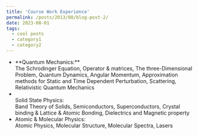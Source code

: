 ```yaml
---
title: 'Course Work Experience'
permalink: /posts/2013/08/blog-post-2/
date: 2023-08-01
tags:
  - cool posts
  - category1
  - category2
---
```


<ul>
<li>**Quantum Mechanics:** </li> The Schrodinger Equation, Operator & matrices, The three-Dimensional Problem,
Quantum Dynamics, Angular Momentum, Approximation methods for Static and Time Dependent
Perturbation, Scattering, Relativistic Quantum Mechanics
<li><br>Solid State Physics:</br></li> Band Theory of Solids, Semiconductors, Superconductors, Crystal binding & Lattice
& Atomic Bonding, Dielectrics and Magnetic property
<li>Atomic & Molecular Physics:</li> Atomic Physics, Molecular Structure, Molecular Spectra, Lasers
</ul>